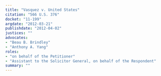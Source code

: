 ```yaml
---
title: "Vasquez v. United States"
citation: "566 U.S. 376"
docket: "11-199"
argdate: "2012-03-21"
publishdate: "2012-04-02"
justices: ""
advocates:
- "Beau B. Brindley"
- "Anthony A. Yang"
roles:
- "on behalf of the Petitioner"
- "Assistant to the Solicitor General, on behalf of the Respondent"
summary: ""
---
```


